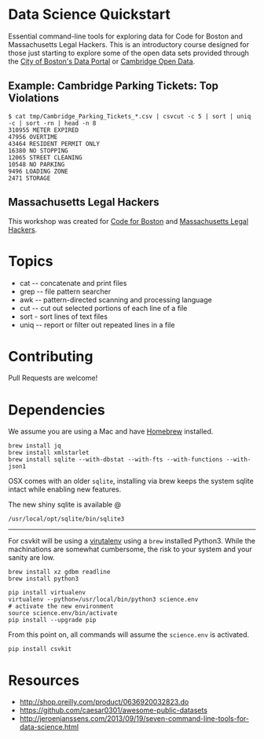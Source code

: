 # Data Science Quickstart

Essential command-line tools for exploring data for Code for Boston and
Massachusetts Legal Hackers.  This is an introductory course designed
for those just starting to explore some of the open data sets provided
through the
[City of Boston's Data Portal](https://data.cityofboston.gov/) or
[Cambridge Open Data](https://data.cambridgema.gov/). 

## Example: Cambridge Parking Tickets: Top Violations

    $ cat tmp/Cambridge_Parking_Tickets_*.csv | csvcut -c 5 | sort | uniq -c | sort -rn | head -n 8
    310955 METER EXPIRED
    47956 OVERTIME
    43464 RESIDENT PERMIT ONLY
    16380 NO STOPPING
    12065 STREET CLEANING
    10548 NO PARKING
    9496 LOADING ZONE
    2471 STORAGE

## Massachusetts Legal Hackers

This workshop was created for
[Code for Boston](www.meetup.com/Code-for-Boston/) and 
[Massachusetts Legal Hackers](http://www.meetup.com/Massachusetts-Legal-Hackers/). 

# Topics 

+ cat -- concatenate and print files
+ grep -- file pattern searcher
+ awk -- pattern-directed scanning and processing language
+ cut -- cut out selected portions of each line of a file
+ sort - sort lines of text files
+ uniq -- report or filter out repeated lines in a file

# Contributing

Pull Requests are welcome!

# Dependencies

We assume you are using a Mac and have [Homebrew](http://brew.sh/) installed.

```
brew install jq
brew install xmlstarlet
brew install sqlite --with-dbstat --with-fts --with-functions --with-json1
```

OSX comes with an older `sqlite`, installing via brew keeps the system sqlite intact while enabling new features.

The new shiny sqlite is available @

```
/usr/local/opt/sqlite/bin/sqlite3
```

----

For csvkit will be using a [virutalenv](http://docs.python-guide.org/en/latest/dev/virtualenvs/) using a `brew` installed Python3. While the machinations are somewhat cumbersome, the risk to your system and your sanity are low.

```
brew install xz gdbm readline
brew install python3
```

```
pip install virtualenv
virtualenv --python=/usr/local/bin/python3 science.env
# activate the new environment
source science.env/bin/activate
pip install --upgrade pip
```

From this point on, all commands will assume the `science.env` is activated.

```
pip install csvkit
```


# Resources 

- http://shop.oreilly.com/product/0636920032823.do
- https://github.com/caesar0301/awesome-public-datasets
- http://jeroenjanssens.com/2013/09/19/seven-command-line-tools-for-data-science.html

